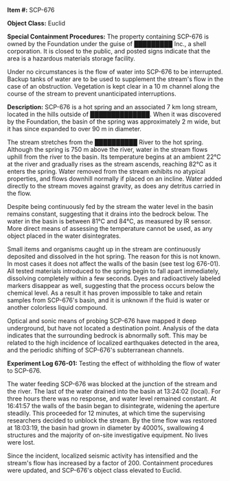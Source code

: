 **Item #:** SCP-676

**Object Class:** Euclid

**Special Containment Procedures:** The property containing SCP-676 is owned by the Foundation under the guise of █████████ Inc., a shell corporation. It is closed to the public, and posted signs indicate that the area is a hazardous materials storage facility.

Under no circumstances is the flow of water into SCP-676 to be interrupted. Backup tanks of water are to be used to supplement the stream's flow in the case of an obstruction. Vegetation is kept clear in a 10 m channel along the course of the stream to prevent unanticipated interruptions.

**Description:** SCP-676 is a hot spring and an associated 7 km long stream, located in the hills outside of ██████████████. When it was discovered by the Foundation, the basin of the spring was approximately 2 m wide, but it has since expanded to over 90 m in diameter.

The stream stretches from the ██████████ River to the hot spring. Although the spring is 750 m above the river, water in the stream flows uphill from the river to the basin. Its temperature begins at an ambient 22°C at the river and gradually rises as the stream ascends, reaching 82°C as it enters the spring. Water removed from the stream exhibits no atypical properties, and flows downhill normally if placed on an incline. Water added directly to the stream moves against gravity, as does any detritus carried in the flow.

Despite being continuously fed by the stream the water level in the basin remains constant, suggesting that it drains into the bedrock below. The water in the basin is between 81°C and 84°C, as measured by IR sensor. More direct means of assessing the temperature cannot be used, as any object placed in the water disintegrates.

Small items and organisms caught up in the stream are continuously deposited and dissolved in the hot spring. The reason for this is not known. In most cases it does not affect the walls of the basin (see test log 676-01). All tested materials introduced to the spring begin to fall apart immediately, dissolving completely within a few seconds. Dyes and radioactively labeled markers disappear as well, suggesting that the process occurs below the chemical level. As a result it has proven impossible to take and retain samples from SCP-676's basin, and it is unknown if the fluid is water or another colorless liquid compound.

Optical and sonic means of probing SCP-676 have mapped it deep underground, but have not located a destination point. Analysis of the data indicates that the surrounding bedrock is abnormally soft. This may be related to the high incidence of localized earthquakes detected in the area, and the periodic shifting of SCP-676's subterranean channels.

**Experiment Log 676-01:** Testing the effect of withholding the flow of water to SCP-676.

The water feeding SCP-676 was blocked at the junction of the stream and the river. The last of the water drained into the basin at 13:24:02 (local). For three hours there was no response, and water level remained constant. At 16:41:57 the walls of the basin began to disintegrate, widening the aperture steadily. This proceeded for 12 minutes, at which time the supervising researchers decided to unblock the stream. By the time flow was restored at 18:03:19, the basin had grown in diameter by 4000%, swallowing 4 structures and the majority of on-site investigative equipment. No lives were lost.

Since the incident, localized seismic activity has intensified and the stream's flow has increased by a factor of 200. Containment procedures were updated, and SCP-676's object class elevated to Euclid.